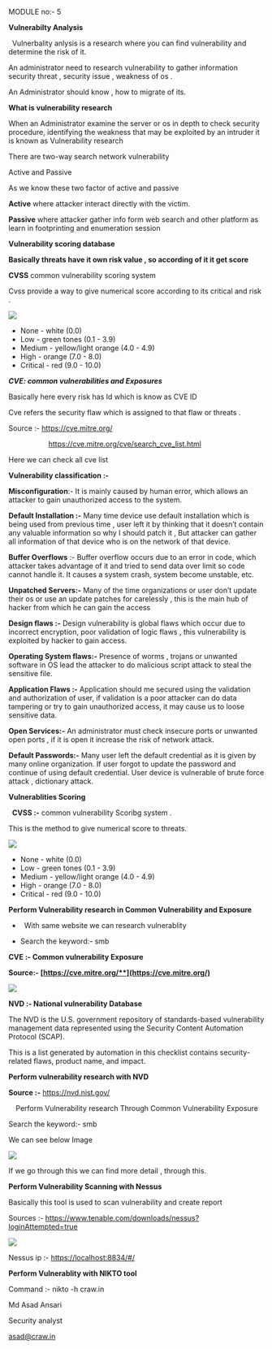 ﻿
MODULE no:- 5

**Vulnerabilty Analysis**

` `Vulnerbality anlysis is a research where you can find vulnerability and determine the risk of it.

An administrator need to research vulnerability to gather information security threat , security issue , weakness of os .

An Administrator should know ,  how to migrate of its.



**What is vulnerability research** 

When an Administrator examine the server or os in depth to check security procedure, identifying the weakness that may be exploited by an intruder it is known as Vulnerability research

There are two-way search network vulnerability 

Active and Passive 

As we know these two factor of active and passive 

**Active** where attacker interact directly with the victim.

**Passive** where attacker gather info form web search and other platform as learn in footprinting and enumeration session

**Vulnerability scoring database**

**Basically threats have it own risk value , so according of it it get score** 

**CVSS**  common vulnerability scoring system 

Cvss provide a  way to give numerical score according to its critical and risk .

![](Aspose.Words.99fdba84-3c8a-4b16-b230-e2d1c2a12470.001.png)

- None - white (0.0)
- Low - green tones (0.1 - 3.9)
- Medium - yellow/light orange (4.0 - 4.9)
- High - orange (7.0 - 8.0)
- Critical - red (9.0 - 10.0)

***CVE: common vulnerabilities and Exposures***

Basically here every risk has Id which is know as CVE ID 

Cve refers the security flaw which is assigned to that flaw or threats . 

Source :- <https://cve.mitre.org/>

`           `<https://cve.mitre.org/cve/search_cve_list.html>

Here we can check all cve list


**Vulnerability classification :-**

**Misconfiguration**:- It is mainly caused by human error, which allows an attacker to gain unauthorized access to the system. 

**Default Installation :-** Many time device use default installation which is being used from previous time , user left it by thinking that it doesn’t contain any valuable information so why I should patch it , But attacker can gather all information of that device who is on the network of that device.

**Buffer Overflows** :- Buffer overflow occurs due to an error in code, which attacker takes advantage of it and tried to send data over limit so code cannot handle it. It causes a system crash, system become unstable, etc.

**Unpatched Servers:-** Many of the time organizations or user don’t update their os or use an update patches for carelessly , this is the main hub of hacker from which he can gain the access

**Design flaws :-** Design vulnerability is global flaws which occur due to incorrect encryption, poor validation of logic flaws , this vulnerability is exploited by hacker to gain access.

**Operating System flaws:-** Presence of worms , trojans or unwanted software in OS lead the attacker to do malicious script attack to steal the sensitive file.

**Application Flaws :-**  Application should me secured using the validation and authorization of user, if validation is a poor attacker can do data tampering or try to gain unauthorized access, it may cause us to loose sensitive data.

**Open Services:-** An administrator must check insecure ports or unwanted open ports , if it is open it increase the risk of network attack.

**Default Passwords:-** Many user left the default credential as it is given by many online organization. If user forgot to update the password and continue of using default credential. User device is vulnerable of  brute force attack , dictionary attack.


**Vulnerablities Scoring**

` `**CVSS :-**  common vulnerability Scoribg system .

This is the method to give numerical score to threats.

![](Aspose.Words.99fdba84-3c8a-4b16-b230-e2d1c2a12470.002.png)

- None - white (0.0)
- Low - green tones (0.1 - 3.9)
- Medium - yellow/light orange (4.0 - 4.9)
- High - orange (7.0 - 8.0)
- Critical - red (9.0 - 10.0)


**Perform Vulnerability research in Common Vulnerability and Exposure** 

- ` `With same website we can research vulnerablity 

- Search the keyword:- smb

**CVE :- Common vulnerability Exposure** 

**Source:- [https://cve.mitre.org/**](https://cve.mitre.org/)**

![](Aspose.Words.99fdba84-3c8a-4b16-b230-e2d1c2a12470.003.png)


**NVD :- National vulnerability Database**

The NVD is the U.S. government repository of standards-based vulnerability management data represented using the Security Content Automation Protocol (SCAP).

This is a list generated by automation in this checklist contains security-related flaws, product name, and impact.

**Perform vulnerability research with NVD** 

**Source :-** <https://nvd.nist.gov/>

`  `Perform Vulnerability research Through Common Vulnerability Exposure 

Search the keyword:-  smb 

We can see below Image 

![](Aspose.Words.99fdba84-3c8a-4b16-b230-e2d1c2a12470.004.png)

If we go through this we can find more detail , through this.

**Perform Vulnerability Scanning with Nessus**

Basically this tool is used to scan vulnerability and create report

Sources :- <https://www.tenable.com/downloads/nessus?loginAttempted=true>

![](Aspose.Words.99fdba84-3c8a-4b16-b230-e2d1c2a12470.003.png)

Nessus ip :- <https://localhost:8834/#/>



**Perform Vulnerablity with NIKTO tool** 

Command :- nikto -h craw.in




Md Asad Ansari

Security analyst

asad@craw.in
